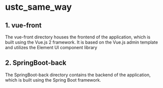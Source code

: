 # ustc_same_way

## 1. vue-front
The vue-front directory houses the frontend of the application, which is built using the Vue.js 2 framework. It is based on the Vue.js admin template and utilizes the Element UI component library

## 2. SpringBoot-back
The SpringBoot-back directory contains the backend of the application, which is built using the Spring Boot framework.